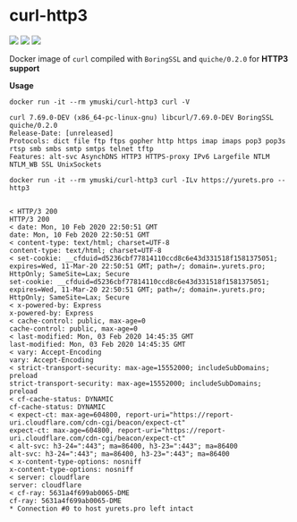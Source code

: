 # curl-http3
[![](https://img.shields.io/docker/cloud/build/ymuski/curl-http3?style=flat-square)](https://hub.docker.com/r/ymuski/curl-http3)
[![](https://img.shields.io/docker/cloud/automated/ymuski/curl-http3?style=flat-square)](https://hub.docker.com/r/ymuski/curl-http3)
[![](https://img.shields.io/docker/pulls/ymuski/curl-http3?style=flat-square)](https://hub.docker.com/r/ymuski/curl-http3)

Docker image of `curl` compiled with  `BoringSSL` and `quiche/0.2.0` for **HTTP3 support**

**Usage**

`docker run -it --rm ymuski/curl-http3 curl -V`
```
curl 7.69.0-DEV (x86_64-pc-linux-gnu) libcurl/7.69.0-DEV BoringSSL quiche/0.2.0
Release-Date: [unreleased]
Protocols: dict file ftp ftps gopher http https imap imaps pop3 pop3s rtsp smb smbs smtp smtps telnet tftp 
Features: alt-svc AsynchDNS HTTP3 HTTPS-proxy IPv6 Largefile NTLM NTLM_WB SSL UnixSockets
```

`docker run -it --rm ymuski/curl-http3 curl -ILv https://yurets.pro --http3`

```

< HTTP/3 200
HTTP/3 200
< date: Mon, 10 Feb 2020 22:50:51 GMT
date: Mon, 10 Feb 2020 22:50:51 GMT
< content-type: text/html; charset=UTF-8
content-type: text/html; charset=UTF-8
< set-cookie: __cfduid=d5236cbf77814110ccd8c6e43d331518f1581375051; expires=Wed, 11-Mar-20 22:50:51 GMT; path=/; domain=.yurets.pro; HttpOnly; SameSite=Lax; Secure
set-cookie: __cfduid=d5236cbf77814110ccd8c6e43d331518f1581375051; expires=Wed, 11-Mar-20 22:50:51 GMT; path=/; domain=.yurets.pro; HttpOnly; SameSite=Lax; Secure
< x-powered-by: Express
x-powered-by: Express
< cache-control: public, max-age=0
cache-control: public, max-age=0
< last-modified: Mon, 03 Feb 2020 14:45:35 GMT
last-modified: Mon, 03 Feb 2020 14:45:35 GMT
< vary: Accept-Encoding
vary: Accept-Encoding
< strict-transport-security: max-age=15552000; includeSubDomains; preload
strict-transport-security: max-age=15552000; includeSubDomains; preload
< cf-cache-status: DYNAMIC
cf-cache-status: DYNAMIC
< expect-ct: max-age=604800, report-uri="https://report-uri.cloudflare.com/cdn-cgi/beacon/expect-ct"
expect-ct: max-age=604800, report-uri="https://report-uri.cloudflare.com/cdn-cgi/beacon/expect-ct"
< alt-svc: h3-24=":443"; ma=86400, h3-23=":443"; ma=86400
alt-svc: h3-24=":443"; ma=86400, h3-23=":443"; ma=86400
< x-content-type-options: nosniff
x-content-type-options: nosniff
< server: cloudflare
server: cloudflare
< cf-ray: 5631a4f699ab0065-DME
cf-ray: 5631a4f699ab0065-DME
* Connection #0 to host yurets.pro left intact
```